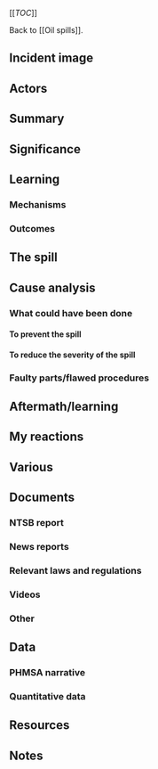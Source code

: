 [[_TOC_]]

Back to [[Oil spills]].

## Incident image

## Actors

## Summary

## Significance

## Learning

### Mechanisms

### Outcomes

## The spill

## Cause analysis

### What could have been done

#### To prevent the spill

#### To reduce the severity of the spill

### Faulty parts/flawed procedures

## Aftermath/learning

## My reactions

## Various

## Documents

### NTSB report

### News reports

### Relevant laws and regulations

### Videos

### Other

## Data

### PHMSA narrative

### Quantitative data

## Resources

## Notes